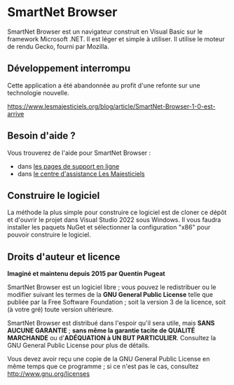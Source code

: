 # SmartNet Browser

SmartNet Browser est un navigateur construit en Visual Basic sur le framework Microsoft .NET. Il est léger et simple à utiliser. Il utilise le moteur de rendu Gecko, fourni par Mozilla.

## Développement interrompu

Cette application a été abandonnée au profit d'une refonte sur une technologie nouvelle.

https://www.lesmajesticiels.org/blog/article/SmartNet-Browser-1-0-est-arrive

## Besoin d'aide ?

Vous trouverez de l'aide pour SmartNet Browser :
- dans [les pages de support en ligne](https://www.lesmajesticiels.org/support/kb/product/browser)
- dans [le centre d'assistance Les Majesticiels](https://www.lesmajesticiels.org/support)

## Construire le logiciel

La méthode la plus simple pour construire ce logiciel est de cloner ce dépôt et d'ouvrir le projet dans Visual Studio 2022 sous Windows.
Il vous faudra installer les paquets NuGet et sélectionner la configuration "x86" pour pouvoir construire le logiciel.

## Droits d'auteur et licence

**Imaginé et maintenu depuis 2015 par Quentin Pugeat**

SmartNet Browser est un logiciel libre ; vous pouvez le redistribuer ou le modifier suivant les termes de la **GNU General Public License** telle que publiée par la Free Software Foundation ; soit la version 3 de la licence, soit (à votre gré) toute version ultérieure.

SmartNet Browser est distribué dans l'espoir qu'il sera utile, mais **SANS AUCUNE GARANTIE** ; **sans même la garantie tacite de QUALITÉ MARCHANDE** ou d'**ADÉQUATION à UN BUT PARTICULIER**. Consultez la GNU General Public License pour plus de détails.

Vous devez avoir reçu une copie de la GNU General Public License en même temps que ce programme ; si ce n'est pas le cas, consultez <http://www.gnu.org/licenses>
